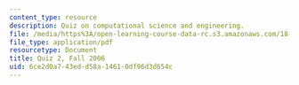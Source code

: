 ```yaml
---
content_type: resource
description: Quiz on computational science and engineering.
file: /media/https%3A/open-learning-course-data-rc.s3.amazonaws.com/18-085-computational-science-and-engineering-i-fall-2008/6ce2d0a743edd58a14610df96d3d654c_quiz2_18085_f06.pdf
file_type: application/pdf
resourcetype: Document
title: Quiz 2, Fall 2006
uid: 6ce2d0a7-43ed-d58a-1461-0df96d3d654c
---
```


